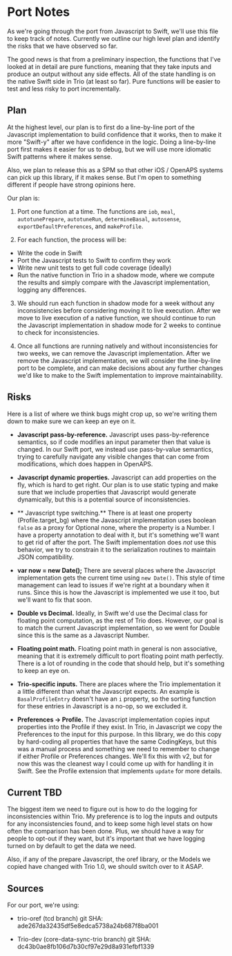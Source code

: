 # Port Notes

As we're going through the port from Javascript to Swift, we'll use
this file to keep track of notes. Currently we outline our high level
plan and identify the risks that we have observed so far.

The good news is that from a preliminary inspection, the functions
that I've looked at in detail are pure functions, meaning that they
take inputs and produce an output without any side effects. All of the
state handling is on the native Swift side in Trio (at least so
far). Pure functions will be easier to test and less risky to port
incrementally.

## Plan

At the highest level, our plan is to first do a line-by-line port of
the Javascript implementation to build confidence that it works, then
to make it more "Swift-y" after we have confidence in the logic. Doing
a line-by-line port first makes it easier for us to debug, but we will
use more idiomatic Swift patterns where it makes sense.

Also, we plan to release this as a SPM so that other iOS / OpenAPS
systems can pick up this library, if it makes sense. But I'm open to
something different if people have strong opinions here.

Our plan is:

1. Port one function at a time. The functions are `iob`, `meal`,
`autotunePrepare`, `autotuneRun`, `determineBasal`, `autosense`,
`exportDefaultPreferences`, and `makeProfile`.

2. For each function, the process will be:
  - Write the code in Swift
  - Port the Javascript tests to Swift to confirm they work
  - Write new unit tests to get full code coverage (ideally)
  - Run the native function in Trio in a shadow mode, where we compute the results and simply compare with the Javascript implementation, logging any differences.

3. We should run each function in shadow mode for a week without any
inconsistencies before considering moving it to live execution. After
we move to live execution of a native function, we should continue to
run the Javascript implementation in shadow mode for 2 weeks to
continue to check for inconsistencies.

4. Once all functions are running natively and without inconsistencies
for two weeks, we can remove the Javascript implementation. After we
remove the Javascript implementation, we will consider the
line-by-line port to be complete, and can make decisions about any
further changes we'd like to make to the Swift implementation to
improve maintainability.

## Risks

Here is a list of where we think bugs might crop up, so we're writing
them down to make sure we can keep an eye on it.

- **Javascript pass-by-reference.** Javascript uses pass-by-reference
    semantics, so if code modifies an input parameter then that value
    is changed. In our Swift port, we instead use pass-by-value
    semantics, trying to carefully navigate any visible changes that
    can come from modifications, which does happen in OpenAPS.

- **Javascript dynamic properties.** Javascript can add properties on
    the fly, which is hard to get right. Our plan is to use static
    typing and make sure that we include properties that Javascript
    would generate dynamically, but this is a potential source of
    inconsistencies.

- ** Javascript type switching.** There is at least one property
     (Profile.target_bg) where the Javascript implementation uses
     boolean `false` as a proxy for Optional none, where the property
     is a Number. I have a property annotation to deal with it, but
     it's something we'll want to get rid of after the port. The Swift
     implementation does _not_ use this behavior, we try to constrain
     it to the serialization routines to maintain JSON compatibility.

- **var now = new Date();** There are several places where the
    Javascript implementation gets the current time using `new
    Date()`. This style of time management can lead to issues if we're
    right at a boundary when it runs. Since this is how the Javascript
    is implemented we use it too, but we'll want to fix that soon.

- **Double vs Decimal.** Ideally, in Swift we'd use the Decimal class
    for floating point computation, as the rest of Trio does. However,
    our goal is to match the current Javascript implementation, so we
    went for Double since this is the same as a Javascript Number.

- **Floating point math.** Floating point math in general is non
    associative, meaning that it is extremely difficult to port
    floating point math perfectly. There is a lot of rounding in the
    code that should help, but it's something to keep an eye on.

- **Trio-specific inputs.** There are places where the Trio
    implementation it a little different than what the Javascript
    expects. An example is `BasalProfileEntry` doesn't have an `i`
    property, so the sorting function for these entries in Javascript
    is a no-op, so we excluded it.

- **Preferences -> Profile.** The Javascript implementation copies
    input properties into the Profile if they exist. In Trio, in
    Javascript we copy the Preferences to the input for this
    purpose. In this library, we do this copy by hard-coding all
    properties that have the same CodingKeys, but this was a manual
    process and something we need to remember to change if either
    Profile or Preferences changes. We'll fix this with v2, but for
    now this was the cleanest way I could come up with for handling it
    in Swift. See the Profile extension that implements `update` for
    more details.

## Current TBD

The biggest item we need to figure out is how to do the logging for
inconsistencies within Trio. My preference is to log the inputs and
outputs for any inconsistencies found, and to keep some high level
stats on how often the comparison has been done. Plus, we should have
a way for people to opt-out if they want, but it's important that we
have logging turned on by default to get the data we need.

Also, if any of the prepare Javascript, the oref library, or the
Models we copied have changed with Trio 1.0, we should switch over to
it ASAP.

## Sources

For our port, we're using:

- trio-oref (tcd branch) git SHA: ade267da32435df5e8edca5738a24b687f8ba001

- Trio-dev (core-data-sync-trio branch) git SHA: dc43b0ae8fb106d7b30cf97e29d8a931efbf1339